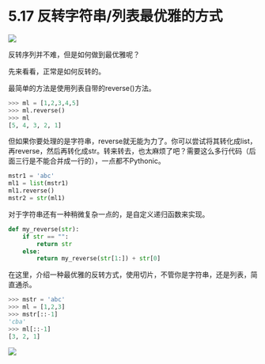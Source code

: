 # 5.17 反转字符串/列表最优雅的方式
![](http://image.iswbm.com/20200804124133.png)

反转序列并不难，但是如何做到最优雅呢？

先来看看，正常是如何反转的。

最简单的方法是使用列表自带的reverse()方法。

```python
>>> ml = [1,2,3,4,5]
>>> ml.reverse()
>>> ml
[5, 4, 3, 2, 1]
```

但如果你要处理的是字符串，reverse就无能为力了。你可以尝试将其转化成list，再reverse，然后再转化成str。转来转去，也太麻烦了吧？需要这么多行代码（后面三行是不能合并成一行的），一点都不Pythonic。

```python
mstr1 = 'abc'
ml1 = list(mstr1)
ml1.reverse()
mstr2 = str(ml1)
```

对于字符串还有一种稍微复杂一点的，是自定义递归函数来实现。

```python
def my_reverse(str):
    if str == "":
        return str
    else:
        return my_reverse(str[1:]) + str[0]
```

在这里，介绍一种最优雅的反转方式，使用切片，不管你是字符串，还是列表，简直通杀。

```python
>>> mstr = 'abc'
>>> ml = [1,2,3]
>>> mstr[::-1]
'cba'
>>> ml[::-1]
[3, 2, 1]
```

![](http://image.iswbm.com/20200607174235.png)
